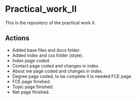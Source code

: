 # Practical_work_II

This is the repository of the practical work II.

## Actions

- Added base files and docs folder.
- Added index and css folder (style).
- Index page coded.
- Contact page coded and changes in index.
- About me page coded and changes in index.
- Degree page coded, to be complete it is needed FCE page.
- FCE page finished.
- Topic page finished.
- Net page finished.
